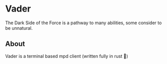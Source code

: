 # Vader
The Dark Side of the Force is a pathway to many abilities, some consider to be unnatural.

## About
Vader is a terminal based mpd client (written fully in rust 🦀)
